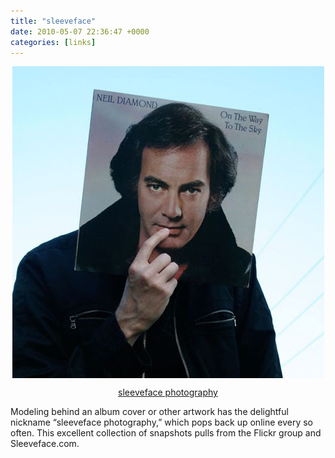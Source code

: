 ```yaml
---
title: "sleeveface"
date: 2010-05-07 22:36:47 +0000
categories: [links]
---
```

<p><img style="display: block; margin-left: auto; margin-right: auto;" title="NeilDiamondOTW2TS.jpg" src="/assets/img/1b5c4fa9dc.jpg" alt="NeilDiamondOTW2TS" width="499" height="499" border="0" /></p>
<p style="text-align: center;"><a href="https://www.webdesignerdepot.com/2010/04/captivating-examples-of-sleeveface-photography/">sleeveface photography</a></p>
<p>Modeling behind an album cover or other artwork has the delightful nickname “sleeveface photography,” which pops back up online every so often. This excellent collection of snapshots pulls from the Flickr group and Sleeveface.com.</p>